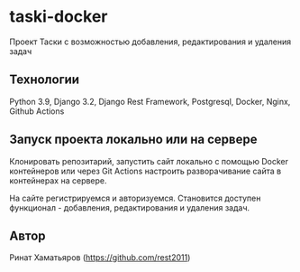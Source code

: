 # taski-docker
Проект Таски с возможностью добавления, редактирования и удаления задач

## Технологии
Python 3.9, Django 3.2, Django Rest Framework, Postgresql, Docker, Nginx, Github Actions

## Запуск проекта локально или на сервере

Клонировать репозитарий, запустить сайт локально с помощью Docker контейнеров или через Git Actions настроить разворачивание сайта в контейнерах на сервере.

На сайте регистрируемся и авторизуемся. Становится доступен функционал - добавления, редактирования и удаления задач.

## Автор
Ринат Хаматьяров (https://github.com/rest2011)

